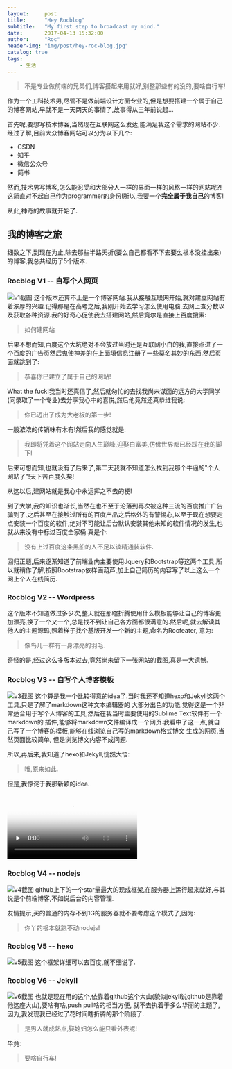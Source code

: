 ```yaml
---
layout:     post
title:      "Hey Rocblog"
subtitle:   "My first step to broadcast my mind."
date:       2017-04-13 15:32:00
author:     "Roc"
header-img: "img/post/hey-roc-blog.jpg"
catalog: true
tags:
    - 生活
---
```


>不是专业做前端的兄弟们,博客搭起来用就好,别整那些有的没的,要啥自行车!

作为一个工科技术男,尽管不是做前端设计方面专业的,但是想要搭建一个属于自己的博客网站,早就不是一天两天的事情了,故事得从三年前说起...

首先呢,要想写技术博客,当然现在互联网这么发达,能满足我这个需求的网站不少.经过了解,目前大众博客网站可以分为以下几个:
* CSDN
* 知乎
* 微信公众号
* 简书

然而,技术男写博客,怎么能忍受和大部分人一样的界面一样的风格一样的网站呢?!这简直对不起自己作为programmer的身份!所以,我要一个**完全属于我自己**的博客!

从此,神奇的故事就开始了.

## 我的博客之旅
细数之下,到现在为止,除去那些半路夭折(要么自己都看不下去要么根本没挂出来)的博客,我总共经历了5个版本.
### Rocblog V1 -- 自写个人网页
![v1截图](http://omjk76pbk.bkt.clouddn.com/rocblog/post/hey-rocblog/rocblog-v1.png)
这个版本还算不上是一个博客网站.我从接触互联网开始,就对建立网站有着浓厚的兴趣.记得那是在高考之后,我刚开始去学习怎么使用电脑,去网上查分数以及获取各种资源.我的好奇心促使我去搭建网站,然后竟尔是直接上百度搜索:
>如何建网站

后果不想而知,百度这个大坑绝对不会放过当时还是互联网小白的我,直接点进了一个百度的广告页然后鬼使神差的在上面填信息注册了一些莫名其妙的东西.然后页面就跳到了:
>恭喜你已建立了属于自己的网站!

What the fuck!我当时还真信了,然后就匆忙的去找我尚未谋面的远方的大学同学(同录取了一个专业)去分享我心中的喜悦,然后他竟然还真恭维我说:
>你已迈出了成为大老板的第一步!

一股浓浓的传销味有木有!然后我的感觉就是:
>我即将凭着这个网站走向人生巅峰,迎娶白富美,仿佛世界都已经踩在我的脚下!

后来可想而知,也就没有了后来了,第二天我就不知道怎么找到我那个牛逼的"个人网站了"!天下苦百度久矣!

从这以后,建网站就是我心中永远挥之不去的梗!

到了大学,我的知识也渐长,当然在也不至于沦落到再次被这种三流的百度推广广告骗到了,之后甚至在接触过所有的百度产品之后格外的有警惕心,以至于现在想要定点安装一个百度的软件,绝对不可能让后台默认安装其他未知的软件情况的发生,也就从来没有中标过百度全家桶.真是个:
>没有上过百度这条黑船的人不足以谈精通装软件.

回归正题,后来逐渐知道了前端业内主要使用Jquery和Bootstrap等这两个工具,所以就稍作了解,按照Bootstrap依样画葫芦,加上自己简历的内容写了以上这么一个网上个人在线简历.

### Rocblog V2 -- Wordpress
这个版本不知道做过多少次,整天就在那瞎折腾使用什么模板能够让自己的博客更加漂亮,换了一个又一个,总是找不到让自己各方面都很满意的.然后呢,就去解读其他人的主题源码,照着样子找个基版开发一个新的主题,命名为Rocfeater,
意为:
>像鸟儿一样有一身漂亮的羽毛.

奇怪的是,经过这么多版本过去,竟然尚未留下一张网站的截图,真是一大遗憾.
### Rocblog V3 -- 自写个人博客模板
![v3截图](http://omjk76pbk.bkt.clouddn.com/rocblog/post/hey-rocblog/rocblog-v3.png)
这个算是我一个比较得意的idea了.当时我还不知道hexo和Jekyll这两个工具,只是了解了markdown这种文本编辑器的
大部分出色的功能,觉得这是一个非常适合用于写个人博客的工具,然后在我当时主要使用的Sublime Text软件有一个markdown的
插件,能够将markdown文件编译成一个网页.我看中了这一点,就自己写了一个博客的模板,能够在线浏览自己写的markdown格式博文
生成的网页,当然页面比较简单, 但是浏览博文内容不成问题.

所以,再后来,我知道了hexo和Jekyll,恍然大悟:
>哦,原来如此.

但是,我惊诧于我那新颖的idea.

<video id="video" controls="" preload="none" poster="http://media.w3.org/2010/05/sintel/poster.png">
      <source id="mp4" src="http://omjk76pbk.bkt.clouddn.com/xbot/video/xbot-3D.mp4" type="video/mp4">
      <p>Your user agent does not support the HTML5 Video element.</p>
</video>

### Rocblog V4 -- nodejs
![v4截图](http://omjk76pbk.bkt.clouddn.com/rocblog/post/hey-rocblog/rocblog-v4s.png)
github上下的一个star量最大的现成框架,在服务器上运行起来就好,与其说是个前端博客,不如说后台的内容管理.

友情提示,买的普通的内存不到1G的服务器就不要考虑这个模式了,因为:
>你丫的根本就跑不动nodejs!

### Rocblog V5 -- hexo
![v5截图](http://omjk76pbk.bkt.clouddn.com/rocblog/post/hey-rocblog/rocblog-v5.png)
这个框架详细可以去百度,就不细说了.

### Rocblog V6 -- Jekyll
![v6截图](http://omjk76pbk.bkt.clouddn.com/rocblog/post/hey-rocblog/rocblog-v6.png)
也就是现在用的这个,依靠着github这个大山(貌似jekyll说github是靠着他这座大山),要啥有啥,push pull啥的相当方便,
就不去执着于多么华丽的主题了,因为,我发现我已经过了花时间瞎折腾的那个阶段了.
>是男人就成熟点,娶媳妇怎么能只看外表呢!

毕竟:
>要啥自行车!